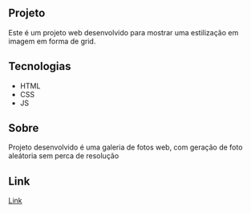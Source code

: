 ## Projeto
Este é um projeto web desenvolvido para mostrar uma estilização em imagem em forma de grid.

## Tecnologias
* HTML
* CSS
* JS

## Sobre
Projeto desenvolvido é uma galeria de fotos web, com geração de foto aleátoria sem perca de resolução

## Link
[Link]()